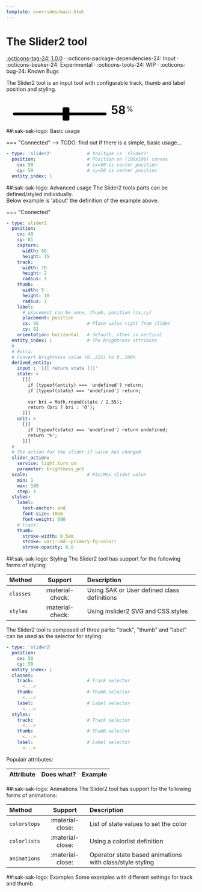 ```yaml
---
template: overrides/main.html
---
```


[slider2-tool support]: https://github.com/amoebelabs/swiss-army-knife/releases/tag/1.0.0

# The Slider2 tool
[:octicons-tag-24: 1.0.0][slider2-tool support] ·
:octicons-package-dependencies-24: Input ·
:octicons-beaker-24: Experimental ·
:octicons-tools-24: WIP ·
:octicons-bug-24: Known Bugs

The Slider2 tool is an input tool with configurable track, thumb and label position and styling.

<svg viewBox="-200 75 450 75" xmlns="http://www.w3.org/2000/svg" width="400px">
  <g class="toolset__group-outer" style="transform-origin:center; transform-box:fill-box;" id="toolset-8qgsve32l" transform="rotate(0) scale(1, 1)">
    <svg style="overflow:visible;">
      <g class="toolset__group" transform="translate(0, 0)">
        <svg xmlns="http://www.w3.org/2000/svg" overflow="visible" pointer-events="all" id="rangeslider-hrqzz1i04">
          <rect id="rs-track" class="sak-slider__track" x="-180" y="120" width="280" height="8" rx="4" style="fill:var(--md-primary-fg-color--300);"></rect>
          <g id="rs-thumb-group" x="-50" y="104" style="transform:translate(18.787878787878782px, 0px)">
            <rect id="rs-thumb" class="sak-slider__thumb" x="-50" y="104" width="20" height="40" rx="4" style="stroke-width: 0.25em; stroke: var(--md-primary-fg-color--dark); fill: var(--md-primary-bg-color); stroke-opacity: 1;"></rect>
          </g>
          <text id="rs-label">
            <tspan data-placement="position" class="sak-slider__value" x="180" y="124" style="text-anchor: end; font-size: 2.5em; font-weight: 600;fill:var(--md-primary-fg-color--dark);">58</tspan>
            <tspan dx="-0.1em" dy="-0.35em" class="sak-slider__uom" style="font-size: 1.5em;fill:var(--md-primary-fg-color--dark);">
              %</tspan>
          </text>
        </svg>
      </g>
    </svg>
  </g>
</svg>

##:sak-sak-logo: Basic usage

=== "Connected"
--> TODO: find out if there is a simple, basic usage...
```yaml linenums="1" hl_lines="1 6"
- type: 'slider2'             # tooltype is 'slider2'
  position:                   # Position on (100x100) canvas
    cx: 50                    # cx=50 is center position
    cy: 50                    # cy=50 is center position
  entity_index: 1
```

##:sak-sak-logo: Advanced usage
The Slider2 tools parts can be defined/styled individually.  
Below example is 'about' the definition of the example above.

=== "Connected"
```yaml title="From: view-sake2 (1st row, 1st card)" linenums="1" hl_lines="1"
- type: slider2
  position:
    cx: 40
    cy: 81
    capture:
      width: 80
      height: 15
    track:
      width: 70
      height: 2
      radius: 1
    thumb:
      width: 5
      height: 10
      radius: 1
    label:
      # placement can be none, thumb, position (cx,cy)
      placement: position
      cx: 95                  # Place value right from slider
      cy: 81
    orientation: horizontal   # default, other is vertical
  entity_index: 1             # The brightness attribute
  #
  # Extra:
  # Convert brightness value (0..255) to 0..100%
  derived_entity:
    input : '[[[ return state ]]]'
    state: >
      [[[
        if (typeof(entity) === 'undefined') return;
        if (typeof(state) === 'undefined') return;
        
        var bri = Math.round(state / 2.55);
        return (bri ? bri : '0');
      ]]]
    unit: >
      [[[
        if (typeof(state) === 'undefined') return undefined;
        return '%';
      ]]]
  #
  # The action for the slider if value has changed
  slider_action:
    service: light.turn_on
    parameter: brightness_pct
  scale:                      # Min/Max slider value
    min: 1
    max: 100
    step: 1
  styles:
    label:
      text-anchor: end
      font-size: 10em
      font-weight: 600
    # track:
    thumb:
      stroke-width: 0.5em
      stroke: var(--md--primary-fg-color)
      stroke-opacity: 0.8
```

##:sak-sak-logo: Styling
The Slider2 tool has support for the following forms of styling:

| Method       | Support          | Description |
| :----------- | :--------------: | :-------------------- |
| `classes`    | :material-check: | Using SAK or User defined class definitions |
| `styles`     | :material-check: | Using inslider2 SVG and CSS styles |


The Slider2 tool is composed of three parts: "track", "thumb" and "label" can be used as the selector for styling:
```yaml linenums="1" hl_lines="7 9 11 14 16 18"
- type: 'slider2'
  position:
    cx: 50
    cy: 50
  entity_index: 1
  classes:
    track:                    # Track selector
      <...>
    thumb:                    # Thumb selector
      <...>
    label:                    # Label selector
      <...>
  styles:
    track:                    # Track selector
      <...>
    thumb:                    # Thumb selector
      <...>
    label:                    # Label selector
      <...>
```

Populair attributes:

| Attribute      | Does what?         | Example                                                 |
| :------------- | :----------------- | :------------------------------------------------------ |

##:sak-sak-logo: Animations
The Slider2 tool has support for the following forms of animations:

| Method       | Support          | Description            |
| :----------- | :--------------: | :-------------------- |
| `colorstops` | :material-close: | List of state values to set the color |
| `colorlists` | :material-close: | Using a colorlist definition |
| `animations` | :material-close: | Operator state based animations with class/style styling |

##:sak-sak-logo: Examples
Some examples with different settings for track and thumb.


